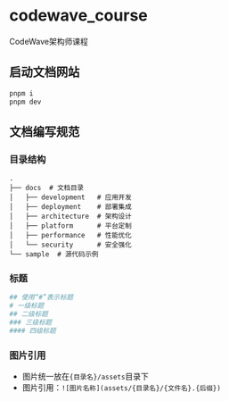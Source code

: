 # codewave_course
CodeWave架构师课程

## 启动文档网站
```bash
pnpm i
pnpm dev
```



## 文档编写规范

### 目录结构
```
.
├── docs  # 文档目录
│   ├── development   # 应用开发  
│   ├── deployment    # 部署集成 
│   ├── architecture  # 架构设计
│   ├── platform      # 平台定制
│   ├── performance   # 性能优化
│   └── security      # 安全强化
└── sample  # 源代码示例
```

### 标题
```bash
## 使用“#”表示标题
# 一级标题
## 二级标题
### 三级标题
#### 四级标题
```


### 图片引用
- 图片统一放在`{目录名}/assets`目录下
- 图片引用：`![图片名称](assets/{目录名}/{文件名}.{后缀})`



